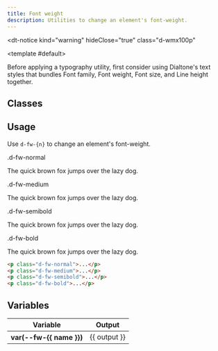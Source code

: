 ```yaml
---
title: Font weight
description: Utilities to change an element's font-weight.
---
```


<dt-notice
  kind="warning"
  hideClose="true"
  class="d-wmx100p"
>
  <template #default>
    <p class="d-body-compact">Before applying a typography utility, first consider using <router-link class="d-fw-semibold d-link d-link--muted" to="/design/typography/">Dialtone's text styles</router-link> that bundles Font family, Font weight, Font size, and Line height together.</p>
  </template>
</dt-notice>

## Classes

<utility-class-table>
  <template #content>
    <tbody>
      <tr v-for="{ name, output } in weight">
        <th scope="row" class="d-ff-mono d-fc-purple-400 d-fw-normal d-fs-100">
          .d-fw-{{ name }}
        </th>
        <td class="d-ff-mono d-fs-100">
          font-weight: var(--fw-{{ name }}) !important;
        </td>
      </tr>
    </tbody>
  </template>
</utility-class-table>

## Usage

Use `d-fw-{n}` to change an element's font-weight.

<code-well-header class="d-d-flex d-jc-center d-fd-column d-p24 d-bgc-purple-100 d-w100p d-hmn102" custom>
  <div class="d-d-grid d-gg16 d-ai-center" style="grid-template-columns: 10rem 1fr">
    <div class="d-fs-100 d-ff-mono d-fc-purple-400">.d-fw-normal</div>
    <div><p class="d-fs-300 d-fw-normal">The quick brown fox jumps over the lazy dog.</p></div>
    <div class="d-fs-100 d-ff-mono d-fc-purple-400">.d-fw-medium</div>
    <div><p class="d-fs-300 d-fw-medium">The quick brown fox jumps over the lazy dog.</p></div>
    <div class="d-fs-100 d-ff-mono d-fc-purple-400">.d-fw-semibold</div>
    <div><p class="d-fs-300 d-fw-semibold">The quick brown fox jumps over the lazy dog.</p></div>
    <div class="d-fs-100 d-ff-mono d-fc-purple-400">.d-fw-bold</div>
    <div><p class="d-fs-300 d-fw-bold">The quick brown fox jumps over the lazy dog.</p></div>
  </div>
</code-well-header>

```html
<p class="d-fw-normal">...</p>
<p class="d-fw-medium">...</p>
<p class="d-fw-semibold">...</p>
<p class="d-fw-bold">...</p>
```

<script setup>
  import { weight } from '@data/type.json';
</script>

## Variables

<table class="d-table dialtone-doc-table">
  <thead>
      <tr>
          <th scope="col" class="d-w25p">Variable</th>
          <th scope="col">Output</th>
      </tr>
  </thead>
  <tbody>
    <tr v-for="{ name, output } in weight">
      <th scope="row" class="d-ff-mono d-fc-purple-400 d-fw-normal d-fs-100">var(--fw-{{ name }})</th>
      <td class="d-ff-mono d-fs-100">{{ output }}</td>
    </tr>
  </tbody>
</table>
